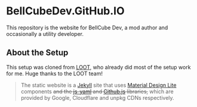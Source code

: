 # BellCubeDev.GitHub.IO

This repository is the website for BellCube Dev, a mod author and occasionally a utility developer.

## About the Setup

This setup was cloned from [LOOT](https://github.com/LOOT), who already did most of the setup work for me. Huge thanks to the LOOT team!

> The static website is a [Jekyll](https://jekyllrb.com/) site that uses [Material Design Lite](https://www.getmdl.io/) components ~~and the [js-yaml](https://github.com/nodeca/js-yaml) and [Github.js](https://github.com/michael/github) libraries,~~ which are provided by Google, Cloudflare and unpkg CDNs respectively.
